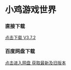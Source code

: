 # 小鸡游戏世界
### 直接下载
[点击下载 V3.7.2](https://xjdl.vgabc.com/gsw/download/gsw_3.7.2-A128.apk)


### 百度网盘下载
[点击进入网盘 获取最新及旧版本](https://pan.baidu.com/s/1_jXIkG0Hf3Q88IVHCihGfQ?#list/path=%2FGSW)


